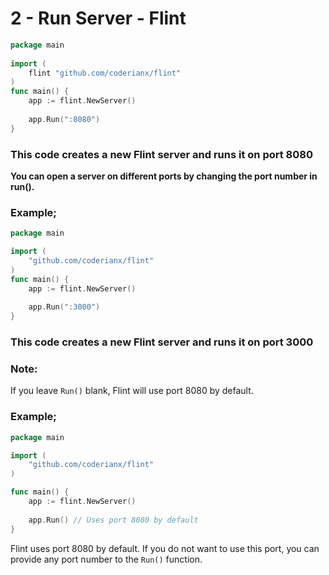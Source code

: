 # 2 - Run Server - Flint

```go
package main  
  
import (  
    flint "github.com/coderianx/flint"  
)  
func main() {  
    app := flint.NewServer()  
  
    app.Run(":8080")  
}
```

### This code creates a new Flint server and runs it on port 8080

**You can open a server on different ports by changing the port number in run().**

### Example;

```go
package main 

import (  
    "github.com/coderianx/flint"  
)  
func main() {  
    app := flint.NewServer()  
  
    app.Run(":3000")  
}
```

### This code creates a new Flint server and runs it on port 3000

### Note:
If you leave `Run()` blank, Flint will use port 8080 by default.
### Example;

```go
package main

import (  
    "github.com/coderianx/flint"  
)

func main() {  
    app := flint.NewServer()  
  
    app.Run() // Uses port 8080 by default
}
```
Flint uses port 8080 by default. If you do not want to use this port, you can provide any port number to the `Run()` function.